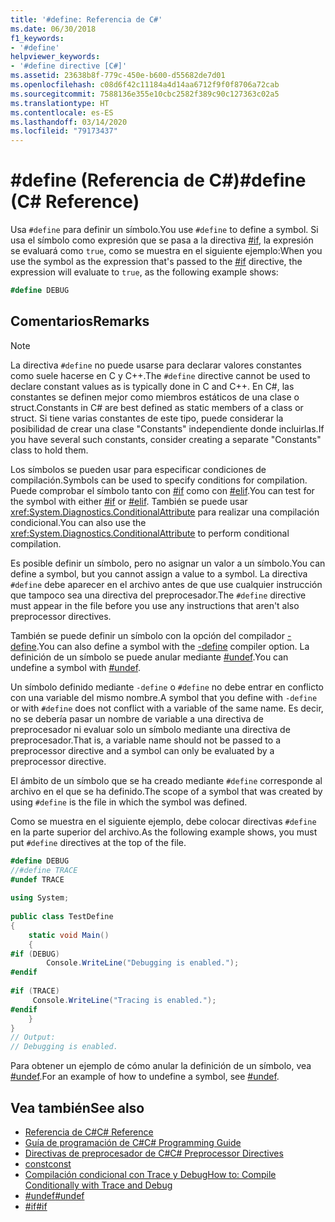 ```yaml
---
title: '#define: Referencia de C#'
ms.date: 06/30/2018
f1_keywords:
- '#define'
helpviewer_keywords:
- '#define directive [C#]'
ms.assetid: 23638b8f-779c-450e-b600-d55682de7d01
ms.openlocfilehash: c08d6f42c11184a4d14aa6712f9f0f8706a72cab
ms.sourcegitcommit: 7588136e355e10cbc2582f389c90c127363c02a5
ms.translationtype: HT
ms.contentlocale: es-ES
ms.lasthandoff: 03/14/2020
ms.locfileid: "79173437"
---
```

# <a name="define-c-reference"></a><span data-ttu-id="f53e3-102">#define (Referencia de C#)</span><span class="sxs-lookup"><span data-stu-id="f53e3-102">#define (C# Reference)</span></span>
<span data-ttu-id="f53e3-103">Usa `#define` para definir un símbolo.</span><span class="sxs-lookup"><span data-stu-id="f53e3-103">You use `#define` to define a symbol.</span></span> <span data-ttu-id="f53e3-104">Si usa el símbolo como expresión que se pasa a la directiva [#if](./preprocessor-if.md), la expresión se evaluará como `true`, como se muestra en el siguiente ejemplo:</span><span class="sxs-lookup"><span data-stu-id="f53e3-104">When you use the symbol as the expression that's passed to the [#if](./preprocessor-if.md) directive, the expression will evaluate to `true`, as the following example shows:</span></span>  

 ```csharp
 #define DEBUG
 ```
  
## <a name="remarks"></a><span data-ttu-id="f53e3-105">Comentarios</span><span class="sxs-lookup"><span data-stu-id="f53e3-105">Remarks</span></span>  
  
> [!NOTE]
> <span data-ttu-id="f53e3-106">La directiva `#define` no puede usarse para declarar valores constantes como suele hacerse en C y C++.</span><span class="sxs-lookup"><span data-stu-id="f53e3-106">The `#define` directive cannot be used to declare constant values as is typically done in C and C++.</span></span> <span data-ttu-id="f53e3-107">En C#, las constantes se definen mejor como miembros estáticos de una clase o struct.</span><span class="sxs-lookup"><span data-stu-id="f53e3-107">Constants in C# are best defined as static members of a class or struct.</span></span> <span data-ttu-id="f53e3-108">Si tiene varias constantes de este tipo, puede considerar la posibilidad de crear una clase "Constants" independiente donde incluirlas.</span><span class="sxs-lookup"><span data-stu-id="f53e3-108">If you have several such constants, consider creating a separate "Constants" class to hold them.</span></span>  
  
 <span data-ttu-id="f53e3-109">Los símbolos se pueden usar para especificar condiciones de compilación.</span><span class="sxs-lookup"><span data-stu-id="f53e3-109">Symbols can be used to specify conditions for compilation.</span></span> <span data-ttu-id="f53e3-110">Puede comprobar el símbolo tanto con [#if](./preprocessor-if.md) como con [#elif](./preprocessor-elif.md).</span><span class="sxs-lookup"><span data-stu-id="f53e3-110">You can test for the symbol with either [#if](./preprocessor-if.md) or [#elif](./preprocessor-elif.md).</span></span> <span data-ttu-id="f53e3-111">También se puede usar <xref:System.Diagnostics.ConditionalAttribute> para realizar una compilación condicional.</span><span class="sxs-lookup"><span data-stu-id="f53e3-111">You can also use the <xref:System.Diagnostics.ConditionalAttribute> to perform conditional compilation.</span></span>  
  
 <span data-ttu-id="f53e3-112">Es posible definir un símbolo, pero no asignar un valor a un símbolo.</span><span class="sxs-lookup"><span data-stu-id="f53e3-112">You can define a symbol, but you cannot assign a value to a symbol.</span></span> <span data-ttu-id="f53e3-113">La directiva `#define` debe aparecer en el archivo antes de que use cualquier instrucción que tampoco sea una directiva del preprocesador.</span><span class="sxs-lookup"><span data-stu-id="f53e3-113">The `#define` directive must appear in the file before you use any instructions that aren't also preprocessor directives.</span></span>  
  
 <span data-ttu-id="f53e3-114">También se puede definir un símbolo con la opción del compilador [-define](../compiler-options/define-compiler-option.md).</span><span class="sxs-lookup"><span data-stu-id="f53e3-114">You can also define a symbol with the [-define](../compiler-options/define-compiler-option.md) compiler option.</span></span> <span data-ttu-id="f53e3-115">La definición de un símbolo se puede anular mediante [#undef](./preprocessor-undef.md).</span><span class="sxs-lookup"><span data-stu-id="f53e3-115">You can undefine a symbol with [#undef](./preprocessor-undef.md).</span></span>  
  
 <span data-ttu-id="f53e3-116">Un símbolo definido mediante `-define` o `#define` no debe entrar en conflicto con una variable del mismo nombre.</span><span class="sxs-lookup"><span data-stu-id="f53e3-116">A symbol that you define with `-define` or with `#define` does not conflict with a variable of the same name.</span></span> <span data-ttu-id="f53e3-117">Es decir, no se debería pasar un nombre de variable a una directiva de preprocesador ni evaluar solo un símbolo mediante una directiva de preprocesador.</span><span class="sxs-lookup"><span data-stu-id="f53e3-117">That is, a variable name should not be passed to a preprocessor directive and a symbol can only be evaluated by a preprocessor directive.</span></span>  
  
 <span data-ttu-id="f53e3-118">El ámbito de un símbolo que se ha creado mediante `#define` corresponde al archivo en el que se ha definido.</span><span class="sxs-lookup"><span data-stu-id="f53e3-118">The scope of a symbol that was created by using `#define` is the file in which the symbol was defined.</span></span>  
  
 <span data-ttu-id="f53e3-119">Como se muestra en el siguiente ejemplo, debe colocar directivas `#define` en la parte superior del archivo.</span><span class="sxs-lookup"><span data-stu-id="f53e3-119">As the following example shows, you must put `#define` directives at the top of the file.</span></span>  
  
```csharp  
#define DEBUG  
//#define TRACE  
#undef TRACE  
  
using System;  
  
public class TestDefine  
{  
    static void Main()  
    {  
#if (DEBUG)  
        Console.WriteLine("Debugging is enabled.");  
#endif  
  
#if (TRACE)  
     Console.WriteLine("Tracing is enabled.");  
#endif  
    }  
}  
// Output:  
// Debugging is enabled.  
```  
  
 <span data-ttu-id="f53e3-120">Para obtener un ejemplo de cómo anular la definición de un símbolo, vea [#undef](./preprocessor-undef.md).</span><span class="sxs-lookup"><span data-stu-id="f53e3-120">For an example of how to undefine a symbol, see [#undef](./preprocessor-undef.md).</span></span>  
  
## <a name="see-also"></a><span data-ttu-id="f53e3-121">Vea también</span><span class="sxs-lookup"><span data-stu-id="f53e3-121">See also</span></span>

- [<span data-ttu-id="f53e3-122">Referencia de C#</span><span class="sxs-lookup"><span data-stu-id="f53e3-122">C# Reference</span></span>](../index.md)
- [<span data-ttu-id="f53e3-123">Guía de programación de C#</span><span class="sxs-lookup"><span data-stu-id="f53e3-123">C# Programming Guide</span></span>](../../programming-guide/index.md)
- [<span data-ttu-id="f53e3-124">Directivas de preprocesador de C#</span><span class="sxs-lookup"><span data-stu-id="f53e3-124">C# Preprocessor Directives</span></span>](./index.md)
- [<span data-ttu-id="f53e3-125">const</span><span class="sxs-lookup"><span data-stu-id="f53e3-125">const</span></span>](../keywords/const.md)
- [<span data-ttu-id="f53e3-126">Compilación condicional con Trace y Debug</span><span class="sxs-lookup"><span data-stu-id="f53e3-126">How to: Compile Conditionally with Trace and Debug</span></span>](../../../framework/debug-trace-profile/how-to-compile-conditionally-with-trace-and-debug.md)
- [<span data-ttu-id="f53e3-127">#undef</span><span class="sxs-lookup"><span data-stu-id="f53e3-127">#undef</span></span>](./preprocessor-undef.md)
- [<span data-ttu-id="f53e3-128">#if</span><span class="sxs-lookup"><span data-stu-id="f53e3-128">#if</span></span>](./preprocessor-if.md)
